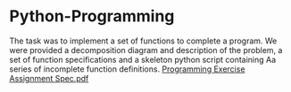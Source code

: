# Python-Programming
The task was to implement a set of functions to complete a program. We were provided a decomposition diagram and description of the problem, a set of function specifications and a skeleton python script containing Aa series of incomplete function definitions.
[Programming Exercise Assignment Spec.pdf](https://github.com/ab21aap/Python-Programming/files/9795623/Programming.Exercise.Assignment.Spec.pdf)
